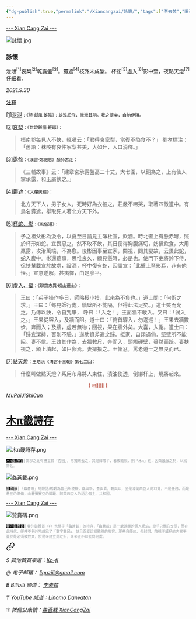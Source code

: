```yaml
---
{"dg-publish":true,"permalink":"/Xiancangzai/詠懷/","tags":["李去兹","旧诗","木π畿詩存"],"created":"2024-01-29T12:55:55.015+08:00"}
---
```



<div class="splitline"><a href="https://www.xiancangzai.com/">--- Xian Cang Zai ---</a></div>

![詠懷.jpg](/img/user/%E9%99%84%E4%BB%B6/attachment/%E8%A9%A0%E6%87%B7.jpg)

### 詠懷

泄泄<sup>[1]</sup>哀梨<sup>[2]</sup>乾露盤<sup>[3]</sup>。欝遮<sup>[4]</sup>枝外未成酸。
杯蛇<sup>[5]</sup>虛入<sup>[6]</sup>影中壁，夜點天燈<sup>[7]</sup>仔細看。

<cite>2021.9.30</cite>

<div class="spacer"></div>

<div class="note"><ins>注釋</ins></div>

<ins>[1]泄泄</ins><small>：《詩·邶風·雄雉》：雄雉於飛，泄泄其羽。我之懷矣，自詒伊阻。</small>

<ins>[2]哀梨</ins><small>：《世說新語·輕詆》：</small>

> 桓南郡每見人不快，輒嗔云：「君得哀家梨，當復不烝食不？」 劉孝標注：「舊語：秣陵有哀仲家梨甚美，大如升，入口消釋。」

<ins>[3]露盤</ins><small>：《漢書·郊祀志》顏師古注：</small>

> 《三輔故事》云：「建章宮承露盤高二十丈，大七圍，以銅為之，上有仙人掌承露，和玉屑飲之。」

<ins>[4]欝遮</ins><small>：《大樓炭經》：</small>

> 北方天下人，男子女人，死時好為衣被之，莊嚴不啼哭，取著四徼道中。有鳥名欝遮，舉取死人著北方天下外。

<ins>[5]杯蛇、影</ins><small>：《風俗通》：</small>

> 予之祖父彬為汲令，以夏至日請見主簿杜宣，飲酒。時北壁上有懸赤弩，照於杯形如蛇。宜畏惡之，然不敢不飲，其日便得胸腹痛切，妨損飲食，大用羸露，攻治萬端，不為愈。後彬因事至宜家，闚視，問其變故，云畏此蛇，蛇入腹中。彬還聽事，思惟良久，顧見懸弩，必是也。使門下吏將鈴下侍，徐扶輦載宣於故處，設酒，杯中復有蛇，因謂宣：「此壁上弩影耳，非有他怪。」宣意遂解，甚夷懌，由是廖平。

<ins>[6]虛入、壁</ins><small>：《聊齋志異·嶗山道士》：</small>

> 王曰：「弟子操作多日，師略授小技，此來為不負也。」道士問：「何術之求。」王曰：「每見師行處，牆壁所不能隔，但得此法足矣。」道士笑而允之。乃傳以訣，令自咒畢， 呼曰：「入之！」王面牆不敢入。又曰：「試入之。」王果從容入，及牆而阻。道士曰：「俯首驟入，勿逡巡！」王果去牆數步，奔而入；及牆，虛若無物；回視，果在牆外矣。大喜，入謝。道士曰：「歸宜潔持，否則不驗。」遂助資斧遣之歸。抵家，自詡遇仙，堅壁所不能阻。妻不信。王效其作為，去牆數尺，奔而入，頭觸硬壁，驀然而踣。妻扶視之，額上墳起，如巨卵焉。妻揶揄之。王慚忿，罵老道士之無良而已。

<ins>[7]點天燈</ins><small>：王皓沅《清宮十三朝》第七二回：</small>

> 什麼叫做點天燈？系用布帛將人束住，漬油使透，倒綁杆上，燒將起來。

<div class="spacer"></div>

<p style="text-align:center;color:#B54434;font-size:0.8em;">▮ 相𨳹󾗖􁴆 ▮</p>

<div class="header-container">
    <div class="triangle"></div>
    <div class="collect-media" style="background-image: url('https://www.xiancangzai.com/img/user/%E9%99%84%E4%BB%B6/%E9%99%84%E4%BB%B62024/%E6%9C%A8%CF%80%E7%95%BF%E8%A9%A9%E5%AD%98.png');">
        <a href="https://www.xiancangzai.com/Xiancangzai/%E6%9C%A8%CF%80%E7%95%BF%E8%A9%A9%E5%AD%98/" class="ncard-link"></a>
        <div class="collect-text">
            <a href="https://www.xiancangzai.com/Xiancangzai/%E6%9C%A8%CF%80%E7%95%BF%E8%A9%A9%E5%AD%98/">
                <cite>MuPaiJiShiCun</cite>
                <h1>木π畿詩存</h1>
            </a>
        </div>
    </div>
</div>

<div class="splitline"><a href="https://www.xiancangzai.com/">--- Xian Cang Zai ---</a></div>

![木π畿詩存.png](/img/user/%E9%99%84%E4%BB%B6/%E9%99%84%E4%BB%B62024/%E6%9C%A8%CF%80%E7%95%BF%E8%A9%A9%E5%AD%98.png)

<p style="font-size:0.7em; color:#999ea2"><ins style="font-size:1em;background: black;color:white">木π畿詩存</ins> | 寓邸之北有膳堂曰「杏园」，常獨來去之，其燈牌壞半，暮夜瞻視，則「木π」也，因效畿服之制，以爲齋名。</p>

![鱻蒼載.png](/img/user/%E9%99%84%E4%BB%B6/%E9%99%84%E4%BB%B62024/%E9%B1%BB%E8%92%BC%E8%BC%89.png)

<p style="font-size:0.7em; color:#999ea2"><ins style="font-size:1em;background: black;color:white">鱻蒼載</ins> | 「鱻蒼載」的隱語/鴘轉為魯迅所發機，鱻與新，蒼與青，載與年，全是潘諾西亞人的幻覺，不是任務，而是悬亙的準備，向著彌賽亞的腳踵、阿美西亞人的語言僭主、共和囻。</p>

<div class="splitline"><a href="https://www.xiancangzai.com/">--- Xian Cang Zai ---</a></div>

![贊賞碼.png](/img/user/%E9%99%84%E4%BB%B6/%E9%99%84%E4%BB%B62024/%E8%B4%8A%E8%B3%9E%E7%A2%BC.png)

<p style="font-size:0.7em; color:#999ea2"><ins style="font-size:1em;background: black;color:white">眷注與贊賞</ins> | 眷注與贊賞（¥）也關乎「鱻蒼載」的持存，「鱻蒼載」是一處游離的個人網站，幾乎只關心文學，而在此時代，卻并不例外地成爲了「數字難民」，姑且忍受這樣驕稚的形容。那些自便的、但封閉、敞視于威柄的内容平臺於是必須被放棄，於是來建立此迂折，未來正不知去向何處。</p>


<div class="transclusion internal-embed is-loaded"><a class="markdown-embed-link" href="/xiancangzai/link-tree/" aria-label="Open link"><svg xmlns="http://www.w3.org/2000/svg" width="24" height="24" viewBox="0 0 24 24" fill="none" stroke="currentColor" stroke-width="2" stroke-linecap="round" stroke-linejoin="round" class="svg-icon lucide-link"><path d="M10 13a5 5 0 0 0 7.54.54l3-3a5 5 0 0 0-7.07-7.07l-1.72 1.71"></path><path d="M14 11a5 5 0 0 0-7.54-.54l-3 3a5 5 0 0 0 7.07 7.07l1.71-1.71"></path></svg></a><div class="markdown-embed">





<cite>$ 其他贊賞渠道：[Ko-fi](https://ko-fi.com/xiancangzai)</cite>

<cite>@ 电子邮箱： liquziii@gmail.com </cite>

<cite>฿ Bilibili 频道： [李去兹](https://space.bilibili.com/1676863200)</cite>

<cite>₸ YouTube 频道：[Linomo Danvatan](http://www.youtube.com/@LinomoDanvatan) </cite>

<cite>⁜ 微信公衆號：[鱻蒼載 XianCangZai](https://mp.weixin.qq.com/s/yneTMt9zIapGXF9yfuvOkg)</cite>


</div></div>

